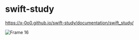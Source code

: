 # swift-study

https://x-0o0.github.io/swift-study/documentation/swift_study/

![Frame 16](https://github.com/x-0o0/swift-study/assets/53814741/b297acaa-52fb-492f-be01-354a7cabbf93)
